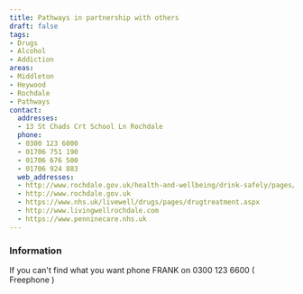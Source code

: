 ```yaml
---
title: Pathways in partnership with others
draft: false
tags:
- Drugs
- Alcohol
- Addiction
areas:
- Middleton
- Heywood
- Rochdale
- Pathways
contact:
  addresses:
  - 13 St Chads Crt School Ln Rochdale
  phone:
  - 0300 123 6000
  - 01706 751 190
  - 01706 676 500
  - 01706 924 883
  web_addresses:
  - http://www.rochdale.gov.uk/health-and-wellbeing/drink-safely/pages/default.aspx
  - http://www.rochdale.gov.uk
  - https://www.nhs.uk/livewell/drugs/pages/drugtreatment.aspx
  - http://www.livingwellrochdale.com
  - https://www.penninecare.nhs.uk
---
```


### Information
If you can't find what you want phone FRANK
on 0300 123 6600 ( Freephone )
